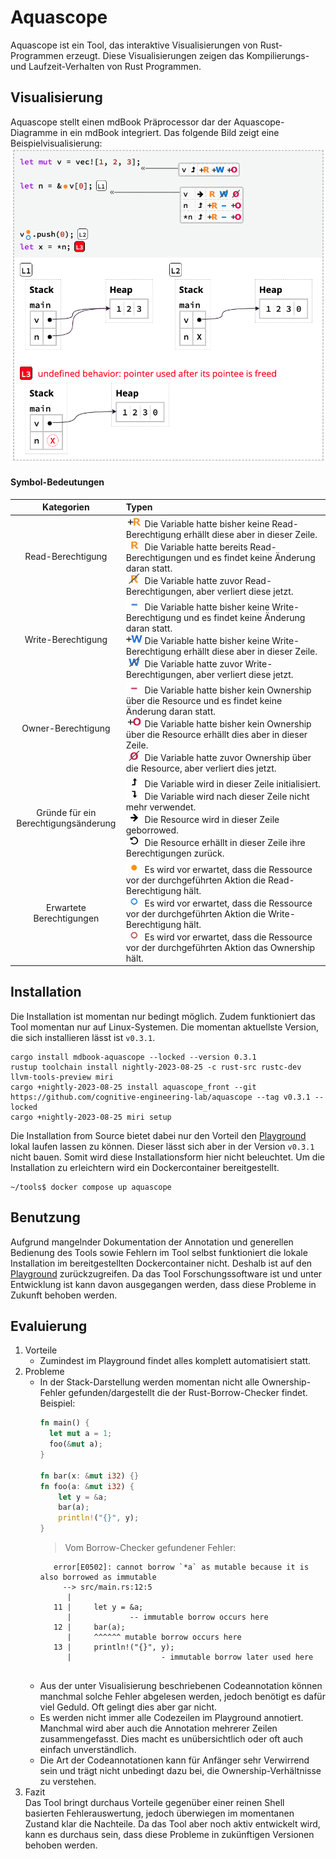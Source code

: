 # Aquascope
Aquascope ist ein Tool, das interaktive Visualisierungen von Rust-Programmen erzeugt. Diese Visualisierungen zeigen das Kompilierungs- und Laufzeit-Verhalten von Rust Programmen.


## Visualisierung
Aquascope stellt einen mdBook Präprocessor dar der Aquascope-Diagramme in ein mdBook integriert.
Das folgende Bild zeigt eine Beispielvisualisierung: <br>
![alt tag](https://github.com/michael-gleike/tools/blob/main/aquascope/pictures/example.png)


#### Symbol-Bedeutungen
|                Kategorien                | Typen                                                                                                                                                                                                                                                                                                                                                                                                                                                                   |
|:----------------------------------------:|:------------------------------------------------------------------------------------------------------------------------------------------------------------------------------------------------------------------------------------------------------------------------------------------------------------------------------------------------------------------------------------------------------------------------------------------------------------------------|
|            Read-Berechtigung             | ![gainRead.png](pictures/notation/gainRead.png) Die Variable hatte bisher keine Read-Berechtigung erhällt diese aber in dieser Zeile.<br>![read.png](pictures/notation/read.png) Die Variable hatte bereits Read-Berechtigungen und es findet keine Änderung daran statt.<br>![dropRead.png](pictures/notation/dropRead.png) Die Variable hatte zuvor Read-Berechtigungen, aber verliert diese jetzt.                                                                   |
|            Write-Berechtigung            | ![noWrite.png](pictures/notation/noWrite.png) Die Variable hatte bisher keine Write-Berechtigung und es findet keine Änderung daran statt. <br>![gainWrite.png](pictures/notation/gainWrite.png) Die Variable hatte bisher keine Write-Berechtigung erhällt diese aber in dieser Zeile. <br>![dropWrite.png](pictures/notation/dropWrite.png) Die Variable hatte zuvor Write-Berechtigungen, aber verliert diese jetzt.                                                 |
|            Owner-Berechtigung            | ![noOwner.png](pictures/notation/noOwner.png) Die Variable hatte bisher kein Ownership über die Resource und es findet keine Änderung daran statt.<br>![gainOwner.png](pictures/notation/gainOwner.png) Die Variable hatte bisher kein Ownership über die Resource erhällt dies aber in dieser Zeile.<br>![dropOwner.png](pictures/notation/dropOwner.png) Die Variable hatte zuvor Ownership über die Resource, aber verliert dies jetzt.                              |
| Gründe für ein<br> Berechtigungsänderung | ![initialize.png](pictures/notation/initialize.png) Die Variable wird in dieser Zeile initialisiert.<br>![drop.png](pictures/notation/drop.png) Die Variable wird nach dieser Zeile nicht mehr verwendet.<br>![borrow.png](pictures/notation/borrow.png) Die Resource wird in dieser Zeile geborrowed.<br>![regainBorrow.png](pictures/notation/regainBorrow.png) Die Resource erhällt in dieser Zeile ihre Berechtigungen zurück.                                      |
|        Erwartete Berechtigungen          | ![expectRead.png](pictures/notation/expectRead.png) Es wird vor erwartet, dass die Ressource vor der durchgeführten Aktion die Read-Berechtigung hält.<br>![expectWrite.png](pictures/notation/expectWrite.png) Es wird vor erwartet, dass die Ressource vor der durchgeführten Aktion die Write-Berechtigung hält.<br>![expectOwner.png](pictures/notation/expectOwner.png) Es wird vor erwartet, dass die Ressource vor der durchgeführten Aktion das Ownership hält. |

## Installation
Die Installation ist momentan nur bedingt möglich. Zudem funktioniert das Tool momentan nur auf Linux-Systemen. Die momentan aktuellste Version, die sich installieren lässt ist ``v0.3.1``.
````shell
cargo install mdbook-aquascope --locked --version 0.3.1
rustup toolchain install nightly-2023-08-25 -c rust-src rustc-dev llvm-tools-preview miri
cargo +nightly-2023-08-25 install aquascope_front --git https://github.com/cognitive-engineering-lab/aquascope --tag v0.3.1 --locked
cargo +nightly-2023-08-25 miri setup
````
Die Installation from Source bietet dabei nur den Vorteil den [Playground](https://cognitive-engineering-lab.github.io/aquascope/) lokal laufen lassen zu können. Dieser lässt sich aber in der Version ``v0.3.1`` nicht bauen. Somit wird diese Installationsform hier nicht beleuchtet.
Um die Installation zu erleichtern wird ein Dockercontainer bereitgestellt.
````shell
~/tools$ docker compose up aquascope
````

## Benutzung
Aufgrund mangelnder Dokumentation der Annotation und generellen Bedienung des Tools sowie Fehlern im Tool selbst funktioniert die lokale Installation im bereitgestellten Dockercontainer nicht. Deshalb ist auf den [Playground](https://cognitive-engineering-lab.github.io/aquascope/) zurückzugreifen. Da das Tool Forschungssoftware ist und unter Entwicklung ist kann davon ausgegangen werden, dass diese Probleme in Zukunft behoben werden.

## Evaluierung
1. Vorteile
    - Zumindest im Playground findet alles komplett automatisiert statt.
2. Probleme
    - In der Stack-Darstellung werden momentan nicht alle Ownership-Fehler gefunden/dargestellt die der Rust-Borrow-Checker findet. Beispiel:
        ````rust
        fn main() {
          let mut a = 1;
          foo(&mut a);
        }
        
        fn bar(x: &mut i32) {}
        fn foo(a: &mut i32) {
            let y = &a;
            bar(a);
            println!("{}", y);
        }
        ````
         > Vom Borrow-Checker gefundener Fehler:
         ````shell
            error[E0502]: cannot borrow `*a` as mutable because it is also borrowed as immutable
              --> src/main.rs:12:5
               |
            11 |     let y = &a;
               |             -- immutable borrow occurs here
            12 |     bar(a);
               |     ^^^^^^ mutable borrow occurs here
            13 |     println!("{}", y);
               |                    - immutable borrow later used here
            
         ````
    - Aus der unter Visualisierung beschriebenen Codeannotation können manchmal solche Fehler abgelesen werden, jedoch benötigt es dafür viel Geduld. Oft gelingt dies aber gar nicht.
    - Es werden nicht immer alle Codezeilen im Playground annotiert. Manchmal wird aber auch die Annotation mehrerer Zeilen zusammengefasst. Dies macht es unübersichtlich oder oft auch einfach unverständlich.
    - Die Art der Codeannotationen kann für Anfänger sehr Verwirrend sein und trägt nicht unbedingt dazu bei, die Ownership-Verhältnisse zu verstehen.
3. Fazit <br>
Das Tool bringt durchaus Vorteile gegenüber einer reinen Shell basierten Fehlerauswertung, jedoch überwiegen im momentanen Zustand klar die Nachteile. Da das Tool aber noch aktiv entwickelt wird, kann es durchaus sein, dass diese Probleme in zukünftigen Versionen behoben werden.
